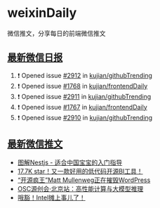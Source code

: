# weixinDaily
微信推文，分享每日的前端微信推文

## [最新微信日报](https://github.com/kujian/weixinDaily/issues)

<!--START_SECTION:activity-->
1. ❗ Opened issue [#2912](https://github.com/kujian/githubTrending/issues/2912) in [kujian/githubTrending](https://github.com/kujian/githubTrending)
2. ❗ Opened issue [#1768](https://github.com/kujian/frontendDaily/issues/1768) in [kujian/frontendDaily](https://github.com/kujian/frontendDaily)
3. ❗ Opened issue [#2911](https://github.com/kujian/githubTrending/issues/2911) in [kujian/githubTrending](https://github.com/kujian/githubTrending)
4. ❗ Opened issue [#1767](https://github.com/kujian/frontendDaily/issues/1767) in [kujian/frontendDaily](https://github.com/kujian/frontendDaily)
5. ❗ Opened issue [#2910](https://github.com/kujian/githubTrending/issues/2910) in [kujian/githubTrending](https://github.com/kujian/githubTrending)
<!--END_SECTION:activity-->


## [最新微信推文](https://weixin.qdkfweb.cn/)

<!-- BLOG-POST-LIST:START -->
- [图解Nestjs - 适合中国宝宝的入门指导](https://weixin.qdkfweb.cn/57171.html)
- [17.7K star！又一款好用的低代码开源BI工具！](https://weixin.qdkfweb.cn/57204.html)
- [“开源疯王”Matt Mullenweg正在摧毁WordPress](https://weixin.qdkfweb.cn/57205.html)
- [OSC源创会·北京站：高性能计算与大模型推理](https://weixin.qdkfweb.cn/57206.html)
- [哦豁！Intel摊上事儿了！](https://weixin.qdkfweb.cn/57201.html)
<!-- BLOG-POST-LIST:END -->
